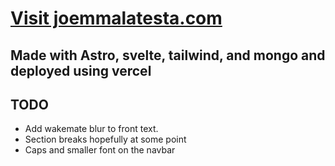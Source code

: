 # [Visit joemmalatesta.com](https://www.joemmalatesta.com/)

## Made with Astro, svelte, tailwind, and mongo and deployed using vercel

## TODO
- Add wakemate blur to front text.
- Section breaks hopefully at some point
- Caps and smaller font on the navbar
